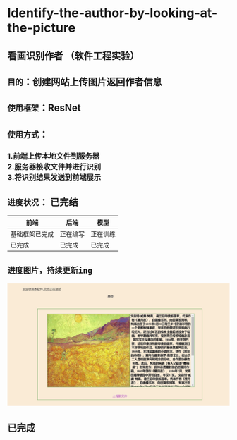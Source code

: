 # Identify-the-author-by-looking-at-the-picture

## 看画识别作者 （软件工程实验）
## `目的`：创建网站上传图片返回作者信息  
## `使用框架`：ResNet
## `使用方式`：
### 1.前端上传本地文件到服务器<br>2.服务器接收文件并进行识别<br>3.将识别结果发送到前端展示<br>

## `进度状况`： 已完结

前端  | 后端  | 模型
 ---- | ----- | ------  
 基础框架已完成  | 正在编写 | 正在训练
 已完成 | 已完成 | 已完成
 
 ## `进度图片，持续更新ing`
 ![前端](frontpage/Snipaste_2020-11-25_20-34-46.jpg)
 ## 已完成
